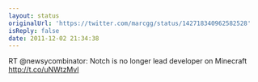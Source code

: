 ```yaml
---
layout: status
originalUrl: 'https://twitter.com/marcgg/status/142718340962582528'
isReply: false
date: 2011-12-02 21:34:38
---
```


RT @newsycombinator: Notch is no longer lead developer on Minecraft http://t.co/uNWtzMvl
